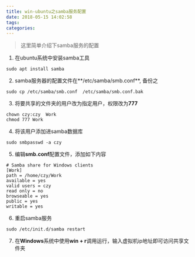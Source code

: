 ```yaml
---
title: win-ubuntu之samba服务配置
date: 2018-05-15 14:02:58
tags:
categories:
---
```

> 这里简单介绍下samba服务的配置

1. 在ubuntu系统中安装samba工具
```shell
sudo apt install samba
```
2. samba服务器的配置文件在**/etc/samba/smb.conf**, 备份之
```shell
sudo cp /etc/samba/smb.conf  /etc/samba/smb.conf.bak
```

3. 将要共享的文件夹的用户改为指定用户，权限改为**777**
```shell
chown czy:czy  Work
chmod 777 Work
```

4. 将该用户添加进samba数据库
```shell
sudo smbpasswd -a czy
```

5. 编辑**smb.conf**配置文件，添加如下内容
```shell
# Samba share for Windows clients
[Work]
path = /home/czy/Work
available = yes
valid users = czy
read only = no
browseable = yes
public = yes
writable = yes
```
6. 重启samba服务
```shell
sudo /etc/init.d/samba restart
```
7. 在**Windows**系统中使用**win + r**调用运行，输入虚拟机ip地址即可访问共享文件夹
